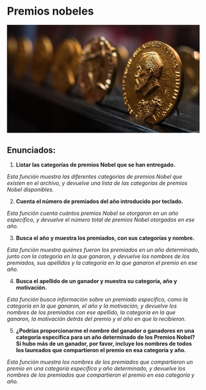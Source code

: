 # Premios nobeles 
![Premios nobeles](https://github.com/madand1/proyecto_json/blob/main/premio_nobel.jpg?raw=true)
## Enunciados:

1. **Listar las categorías de premios Nobel que se han entregado.**

_Esta función muestra las diferentes categorías de premios Nobel que existen en el archivo, y devuelve una lista de las categorías de premios Nobel disponibles._

2. **Cuenta el número de premiados del año introducido por teclado.**

_Esta función cuenta cuántos premios Nobel se otorgaron en un año específico, y devuelve el número total de premios Nobel otorgados en ese año._

3. **Busca el año y muestra los premiados, con sus categorías y nombre.**

_Esta función muestra quiénes fueron los premiados en un año determinado, junto con la categoría en la que ganaron, y devuelve los nombres de los premiados, sus apellidos y la categoría en la que ganaron el premio en ese año._

4. **Busca el apellido de un ganador y muestra su categoría, año y motivación.**

_Esta función busca información sobre un premiado específico, como la categoría en la que ganaron, el año y la motivación, y devuelve los nombres de los premiados con ese apellido, la categoría en la que ganaron, la motivación detrás del premio y el año en que lo recibieron._

5. **¿Podrías proporcionarme el nombre del ganador o ganadores en una categoría específica para un año determinado de los Premios Nobel? Si hubo más de un ganador, por favor, incluye los nombres de todos los laureados que 
    compartieron el premio en esa categoría y año.**

_Esta función muestra los nombres de los premiados que compartieron un premio en una categoría específica y año determinado, y devuelve los nombres de los premiados que compartieron el premio en esa categoría y año._


